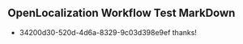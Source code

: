 ## OpenLocalization Workflow Test MarkDown
* 34200d30-520d-4d6a-8329-9c03d398e9ef thanks!

<!--HONumber=Jul16_HO2-->



